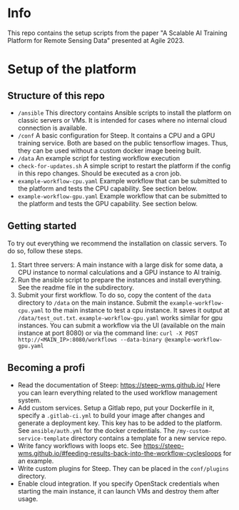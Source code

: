 # Info
This repo contains the setup scripts from the paper "A Scalable AI Training Platform for Remote Sensing Data" presented at Agile 2023.

# Setup of the platform

## Structure of this repo

- `/ansible` This directory contains Ansible scripts to install the platform on classic servers or VMs. It is intended for cases where no internal cloud connection is available.
- `/conf` A basic configuration for Steep. It contains a CPU and a GPU training service. Both are based on the public tensorflow images. Thus, they can be used without a custom docker image beeing built.
- `/data` An example script for testing workflow execution
- `check-for-updates.sh` A simple script to restart the platform if the config in this repo changes. Should be executed as a cron job.
- `example-workflow-cpu.yaml` Example workflow that can be submitted to the platform and tests the CPU capability. See section below.
- `example-workflow-gpu.yaml` Example workflow that can be submitted to the platform and tests the GPU capability. See section below.

## Getting started

To try out everything we recommend the installation on classic servers. To do so, follow these steps.

1. Start three servers: A main instance with a large disk for some data, a CPU instance to normal calculations and a GPU instance to AI trainig.
2. Run the ansible script to prepare the instances and install everything. See the readme file in the subdirectory.
3. Submit your first workflow. To do so, copy the content of the `data` directory to `/data` on the main instance. Submit the `example-workflow-cpu.yaml` to the main instance to test a cpu instance. It saves it output at `/data/test_out.txt`. `example-workflow-gpu.yaml` works similar for gpu instances. You can submit a workflow via the UI (available on the main instance at port 8080) or via the command line: `curl -X POST http://<MAIN_IP>:8080/workflows --data-binary @example-workflow-gpu.yaml`

## Becoming a profi
- Read the documentation of Steep: https://steep-wms.github.io/ Here you can learn everything related to the used workflow management system.
- Add custom services. Setup a Gitlab repo, put your Dockerfile in it, specify a `.gitlab-ci.yml` to build your image after changes and generate a deployment key. This key has to be added to the platform. See `ansible/auth.yml` for the docker credentials. The `/my-custom-service-template` directory contains a template for a new service repo. 
- Write fancy workflows with loops etc. See https://steep-wms.github.io/#feeding-results-back-into-the-workflow-cyclesloops for an example.
- Write custom plugins for Steep. They can be placed in the `conf/plugins` directory.
- Enable cloud integration. If you specify OpenStack credentials when starting the main instance, it can launch VMs and destroy them after usage.
